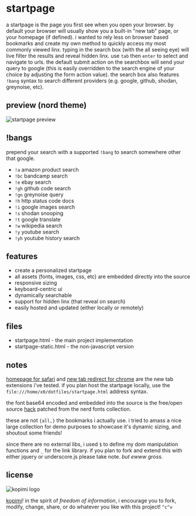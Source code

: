 # startpage

a startpage is the page you first see when you open your browser. by default your browser will usually show you a built-in "new tab" page, or your homepage (if defined). i wanted to rely less on browser based bookmarks and create my own method to quickly access my most commonly viewed linx. typing in the search box (with the all seeing eye) will live filter the results and reveal hidden linx. use `tab` then `enter` to select and navigate to urls. the default submit action on the searchbox will send your query to google (this is easily overridden to the search engine of your choice by adjusting the form action value). the search box also features `!bang` syntax to search different providers (e.g. google, github, shodan, greynoise, etc).

## preview (nord theme)

![startpage preview](https://gist.githubusercontent.com/xero/cbcd5c38b695004c848b73e5c1c0c779/raw/17a66428a511943ccf80d9ed4d21a2b694f57ccf/start-page-preview.png)

## !bangs

prepend your search with a supported `!bang` to search somewhere other that google.

 * `!a` amazon product search
 * `!bc` bandcamp search
 * `!e` ebay search
 * `!gh` github code search
 * `!gn` greynoise query
 * `!h` http status code docs
 * `!i` google images search
 * `!s` shodan snooping
 * `!t` google translate
 * `!w` wikipedia search
 * `!y` youtube search
 * `!yh` youtube history search

## features

* create a personalized startpage
* all assets (fonts, images, css, etc) are embedded directly into the source
* responsive sizing
* keyboard-centric ui
* dynamically searchable
* support for hidden linx (that reveal on search)
* easily hosted and updated (either locally or remotely)

## files

* startpage.html - the main project implementation
* startpage-static.html - the non-javascript version

## notes

[homepage for safari](https://apps.apple.com/gb/app/homepage-for-safari/id6481118559) and [new tab redirect for chrome](https://goo.gl/cew899) are the new tab extensions i've tested. if you plan host the startpage locally, use the `file:///home/x0/dotfiles/startpage.html` address syntax.

the font base64 encoded and embedded into the source is the free/open source [hack](https://github.com/blinksh/patched-fonts/blob/5fb174fb75987e735fda8f0643fd76911f21fa97/Hack%20Nerd%20Font.css) patched from the nerd fonts collection.

these are not `{all,}` the bookmarks i actually use. i tried to amass a nice large collection for demo purposes to showcase it's dynamic sizing, and shoutout some friends!

since there are no external libs, i used `$` to define my dom manipulation functions and `_` for the link library. if you plan to fork and extend this with either jquery or underscore.js please take note. _but ewww gross._

## license

![kopimi logo](https://gist.githubusercontent.com/xero/cbcd5c38b695004c848b73e5c1c0c779/raw/6b32899b0af238b17383d7a878a69a076139e72d/kopimi-sm.png)

[kopimi](https://kopimi.com)! in the spirit of _freedom of information_, i encourage you to fork, modify, change, share, or do whatever you like with this project! `^c^v`

